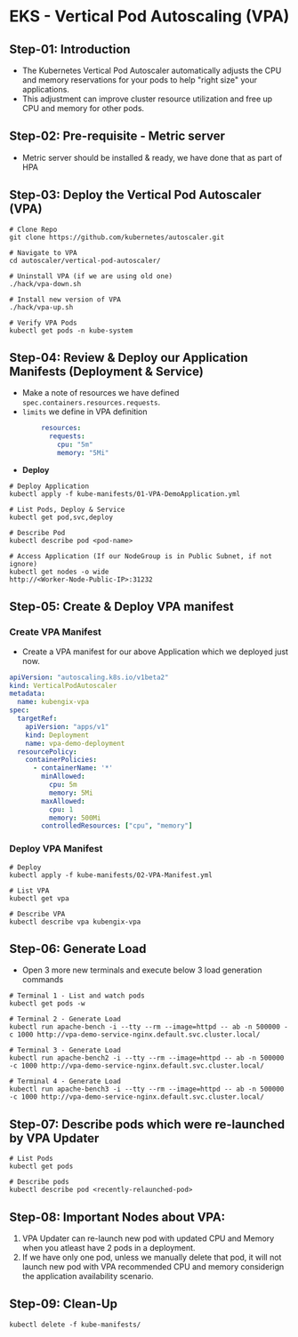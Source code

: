 # EKS - Vertical Pod Autoscaling (VPA)

## Step-01: Introduction
- The Kubernetes Vertical Pod Autoscaler automatically adjusts the CPU and memory reservations for your pods to help "right size" your applications. 
- This adjustment can improve cluster resource utilization and free up CPU and memory for other pods. 

## Step-02: Pre-requisite - Metric server
- Metric server should be installed & ready, we have done that as part of HPA

## Step-03: Deploy the Vertical Pod Autoscaler (VPA)
```
# Clone Repo
git clone https://github.com/kubernetes/autoscaler.git

# Navigate to VPA
cd autoscaler/vertical-pod-autoscaler/

# Uninstall VPA (if we are using old one)
./hack/vpa-down.sh

# Install new version of VPA
./hack/vpa-up.sh

# Verify VPA Pods
kubectl get pods -n kube-system
```

## Step-04: Review & Deploy our Application Manifests (Deployment & Service)
- Make a note of resources we have defined `spec.containers.resources.requests`.
- `limits` we define in VPA definition
```yml
        resources:
          requests:
            cpu: "5m"       
            memory: "5Mi"   
```

- **Deploy**
```
# Deploy Application
kubectl apply -f kube-manifests/01-VPA-DemoApplication.yml

# List Pods, Deploy & Service
kubectl get pod,svc,deploy

# Describe Pod
kubectl describe pod <pod-name>

# Access Application (If our NodeGroup is in Public Subnet, if not ignore)
kubectl get nodes -o wide
http://<Worker-Node-Public-IP>:31232
```

## Step-05: Create & Deploy VPA manifest

### Create VPA Manifest
- Create a VPA manifest for our above Application which we deployed just now. 
```yml
apiVersion: "autoscaling.k8s.io/v1beta2"
kind: VerticalPodAutoscaler
metadata:
  name: kubengix-vpa
spec:
  targetRef:
    apiVersion: "apps/v1"
    kind: Deployment
    name: vpa-demo-deployment
  resourcePolicy:
    containerPolicies:
      - containerName: '*'
        minAllowed:
          cpu: 5m
          memory: 5Mi
        maxAllowed:
          cpu: 1
          memory: 500Mi
        controlledResources: ["cpu", "memory"]
```

### Deploy VPA Manifest
```
# Deploy
kubectl apply -f kube-manifests/02-VPA-Manifest.yml

# List VPA
kubectl get vpa

# Describe VPA
kubectl describe vpa kubengix-vpa
```


## Step-06: Generate Load
- Open 3 more new terminals and execute below 3 load generation commands
```
# Terminal 1 - List and watch pods
kubectl get pods -w

# Terminal 2 - Generate Load
kubectl run apache-bench -i --tty --rm --image=httpd -- ab -n 500000 -c 1000 http://vpa-demo-service-nginx.default.svc.cluster.local/

# Terminal 3 - Generate Load
kubectl run apache-bench2 -i --tty --rm --image=httpd -- ab -n 500000 -c 1000 http://vpa-demo-service-nginx.default.svc.cluster.local/

# Terminal 4 - Generate Load
kubectl run apache-bench3 -i --tty --rm --image=httpd -- ab -n 500000 -c 1000 http://vpa-demo-service-nginx.default.svc.cluster.local/
```

## Step-07: Describe pods which were re-launched by VPA Updater
```
# List Pods
kubectl get pods

# Describe pods
kubectl describe pod <recently-relaunched-pod>
```

## Step-08: Important Nodes about VPA:
1. VPA Updater can re-launch new pod with updated CPU and Memory when you atleast have 2 pods in a deployment. 
2. If we have only one pod, unless we manually delete that pod, it will not launch new pod with VPA recommended CPU and memory considerign the application availability scenario.

## Step-09: Clean-Up
```
kubectl delete -f kube-manifests/
```